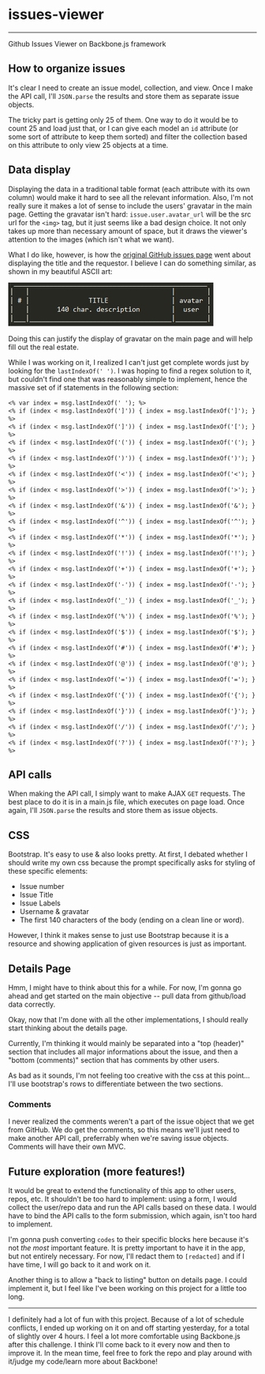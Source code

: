 # issues-viewer
-------

Github Issues Viewer on Backbone.js framework

## How to organize issues

It's clear I need to create an issue model, collection, and view. Once I make the API call, I'll `JSON.parse` the results and store them as separate issue objects.

The tricky part is getting only 25 of them. One way to do it would be to count 25 and load just that, or I can give each model an `id` attribute (or some sort of attribute to keep them sorted) and filter the collection based on this attribute to only view 25 objects at a time.

## Data display

Displaying the data in a traditional table format (each attribute with its own column) would make it hard to see all the relevant information. Also, I'm not really sure it makes a lot of sense to include the users' gravatar in the main page. Getting the gravatar isn't hard: `issue.user.avatar_url` will be the src url for the `<img>` tag, but it just seems like a bad design choice. It not only takes up more than necessary amount of space, but it draws the viewer's attention to the images (which isn't what we want).

What I do like, however, is how the [original GitHub issues page](https://github.com/rails/rails/issues) went about displaying the title and the requestor. I believe I can do something similar, as shown in my beautiful ASCII art:

![layout](https://github.com/abekim/issues-viewer/blob/master/layout.jpg?raw=true)

Doing this can justify the display of gravatar on the main page and will help fill out the real estate.

While I was working on it, I realized I can't just get complete words just by looking for the `lastIndexOf(' ')`. I was hoping to find a regex solution to it, but couldn't find one that was reasonably simple to implement, hence the massive set of if statements in the following section:

```
<% var index = msg.lastIndexOf(' '); %>
<% if (index < msg.lastIndexOf(']')) { index = msg.lastIndexOf(']'); } %>
<% if (index < msg.lastIndexOf(']')) { index = msg.lastIndexOf('['); } %>
<% if (index < msg.lastIndexOf('(')) { index = msg.lastIndexOf('('); } %>
<% if (index < msg.lastIndexOf(')')) { index = msg.lastIndexOf(')'); } %>
<% if (index < msg.lastIndexOf('<')) { index = msg.lastIndexOf('<'); } %>
<% if (index < msg.lastIndexOf('>')) { index = msg.lastIndexOf('>'); } %>
<% if (index < msg.lastIndexOf('&')) { index = msg.lastIndexOf('&'); } %>
<% if (index < msg.lastIndexOf('^')) { index = msg.lastIndexOf('^'); } %>
<% if (index < msg.lastIndexOf('*')) { index = msg.lastIndexOf('*'); } %>
<% if (index < msg.lastIndexOf('!')) { index = msg.lastIndexOf('!'); } %>
<% if (index < msg.lastIndexOf('+')) { index = msg.lastIndexOf('+'); } %>
<% if (index < msg.lastIndexOf('-')) { index = msg.lastIndexOf('-'); } %>
<% if (index < msg.lastIndexOf('_')) { index = msg.lastIndexOf('_'); } %>
<% if (index < msg.lastIndexOf('%')) { index = msg.lastIndexOf('%'); } %>
<% if (index < msg.lastIndexOf('$')) { index = msg.lastIndexOf('$'); } %>
<% if (index < msg.lastIndexOf('#')) { index = msg.lastIndexOf('#'); } %>
<% if (index < msg.lastIndexOf('@')) { index = msg.lastIndexOf('@'); } %>
<% if (index < msg.lastIndexOf('=')) { index = msg.lastIndexOf('='); } %>
<% if (index < msg.lastIndexOf('{')) { index = msg.lastIndexOf('{'); } %>
<% if (index < msg.lastIndexOf('}')) { index = msg.lastIndexOf('}'); } %>
<% if (index < msg.lastIndexOf('/')) { index = msg.lastIndexOf('/'); } %>
<% if (index < msg.lastIndexOf('?')) { index = msg.lastIndexOf('?'); } %>
```

## API calls

When making the API call, I simply want to make AJAX `GET` requests. The best place to do it is in a main.js file, which executes on page load. Once again, I'll `JSON.parse` the results and store them as issue objects.

## CSS

Bootstrap. It's easy to use & also looks pretty. At first, I debated whether I should write my own css because the prompt specifically asks for styling of these specific elements:

* Issue number
* Issue Title 
* Issue Labels 
* Username & gravatar 
* The first 140 characters of the body (ending on a clean line or word). 

However, I think it makes sense to just use Bootstrap because it is a resource and showing application of given resources is just as important.

## Details Page

Hmm, I might have to think about this for a while. For now, I'm gonna go ahead and get started on the main objective -- pull data from github/load data correctly.

Okay, now that I'm done with all the other implementations, I should really start thinking about the details page.

Currently, I'm thinking it would mainly be separated into a "top (header)" section that includes all major informations about the issue, and then a "bottom (comments)" section that has comments by other users. 

As bad as it sounds, I'm not feeling too creative with the css at this point... I'll use bootstrap's rows to differentiate between the two sections.

### Comments

I never realized the comments weren't a part of the issue object that we get from GitHub. We do get the comments, so this means we'll just need to make another API call, preferrably when we're saving issue objects. Comments will have their own MVC.

## Future exploration (more features!)

It would be great to extend the functionality of this app to other users, repos, etc. It shouldn't be too hard to implement: using a form, I would collect the user/repo data and run the API calls based on these data. I would have to bind the API calls to the form submission, which again, isn't too hard to implement.

I'm gonna push converting `codes` to their specific blocks here because it's not *the most* important feature. It is pretty important to have it in the app, but not entirely necessary. For now, I'll redact them to `[redacted]` and if I have time, I will go back to it and work on it.

Another thing is to allow a "back to listing" button on details page. I could implement it, but I feel like I've been working on this project for a little too long. 

----------

I definitely had a lot of fun with this project. Because of a lot of schedule conflicts, I ended up working on it on and off starting yesterday, for a total of slightly over 4 hours. I feel a lot more comfortable using Backbone.js after this challenge. I think I'll come back to it every now and then to improve it. In the mean time, feel free to fork the repo and play around with it/judge my code/learn more about Backbone!